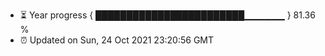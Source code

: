 - ⏳ Year progress { ████████████████████████▁▁▁▁▁▁ } 81.36 %
- ⏰ Updated on Sun, 24 Oct 2021 23:20:56 GMT

